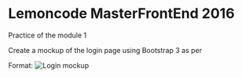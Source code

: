 # Lemoncode MasterFrontEnd 2016
Practice of the module 1 

Create a mockup of the login page using Bootstrap 3 as per

Format: ![Login mockup](https://raw.githubusercontent.com/wiki/MasterLemon2016/LeanMood/blob/leLogin.png)
